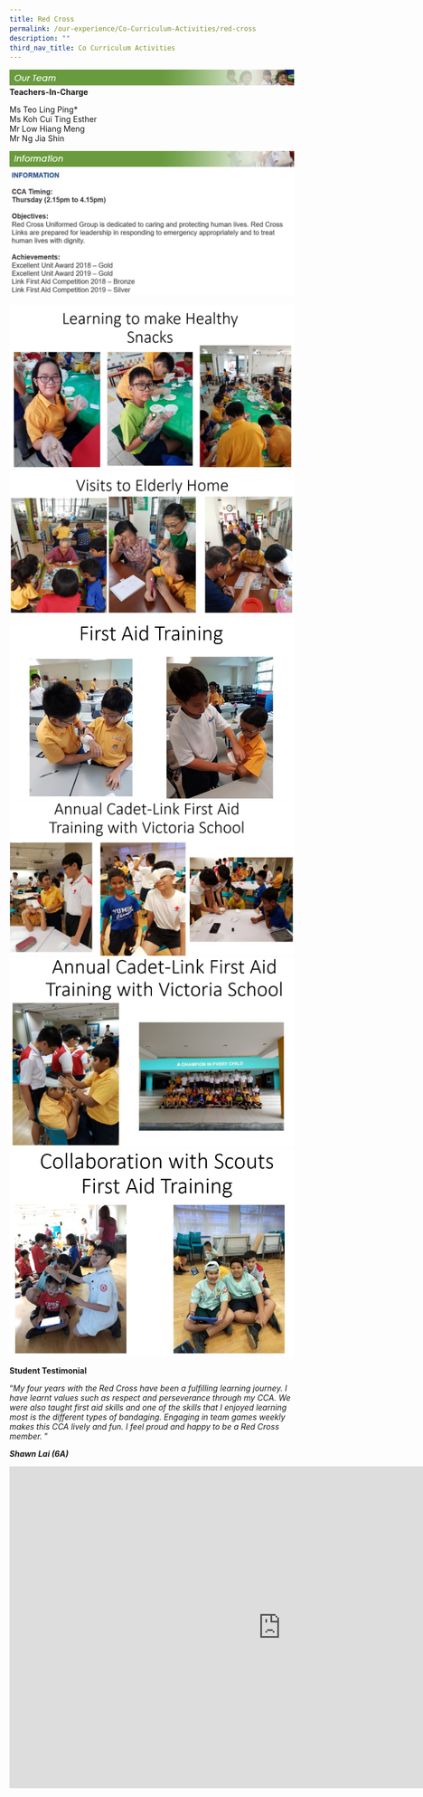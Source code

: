 ```yaml
---
title: Red Cross
permalink: /our-experience/Co-Curriculum-Activities/red-cross
description: ""
third_nav_title: Co Curriculum Activities
---
```

![](/images/ourteam_redcross.png)
**Teachers-In-Charge**  
  
Ms Teo Ling Ping\*  
Ms Koh Cui Ting Esther  
Mr Low Hiang Meng  
Mr Ng Jia Shin

![](/images/information_redcross.png)
![](/images/Redcross2020a.jpeg)

![](/images/Redcross2020b.jpeg)
![](/images/Redcross2020c.jpeg)
![](/images/Redcross2020d.jpeg)
![](/images/Redcross2020e.jpeg)
![](/images/Redcross2020f.jpeg)
![](/images/Redcross2020g.jpeg)


**Student Testimonial**  

“_My four years with the Red Cross have been a fulfilling learning journey. I have learnt values such as respect and perseverance through my CCA. We were also taught first aid skills and one of the skills that I enjoyed learning most is the different types of bandaging. Engaging in team games weekly makes this CCA lively and fun. I feel proud and happy to be a Red Cross member._&nbsp;”  

**_Shawn Lai (6A)_**

<iframe allowfullscreen="true" height="569" width="960" frameborder="0" src="https://docs.google.com/presentation/d/e/2PACX-1vRTXIpjzep94UxELR93JM6VXvwHeQ88HkHyYepZiabHU0yl87jq9CatPyEI50I70uFA1h2qKqLbaOzy/embed?start=false&amp;loop=false&amp;delayms=3000"></iframe>